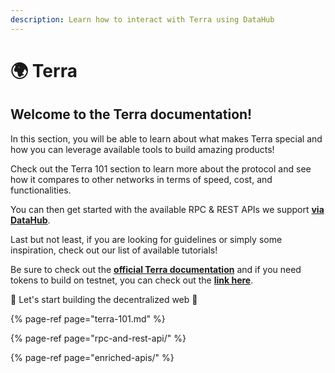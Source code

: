```yaml
---
description: Learn how to interact with Terra using DataHub
---
```


# 🌍 Terra

## Welcome to the Terra documentation!

In this section, you will be able to learn about what makes Terra special and how you can leverage available tools to build amazing products!

Check out the Terra 101 section to learn more about the protocol and see how it compares to other networks in terms of speed, cost, and functionalities.

You can then get started with the available RPC & REST APIs we support [**via DataHub**](https://datahub.figment.io/sign_up?service=terra).

Last but not least, if you are looking for guidelines or simply some inspiration, check out our list of available tutorials!

Be sure to check out the [**official Terra documentation**](https://docs.terra.money/) and if you need tokens to build on testnet, you can check out the [**link here**](https://faucet.terra.money/).

🚀 Let's start building the decentralized web 🚀

{% page-ref page="terra-101.md" %}

{% page-ref page="rpc-and-rest-api/" %}

{% page-ref page="enriched-apis/" %}

